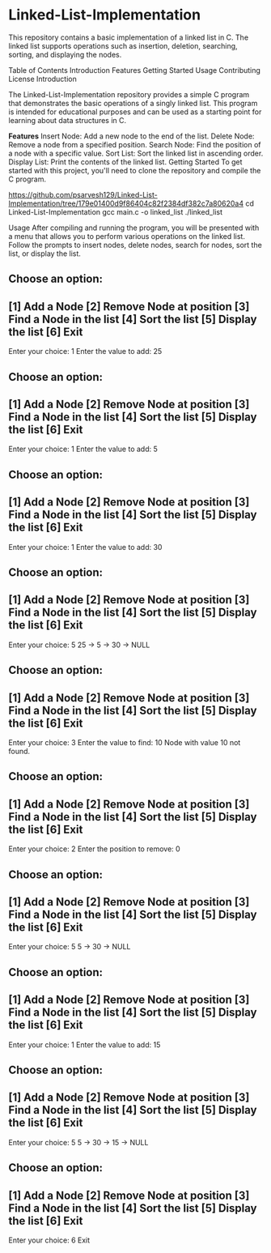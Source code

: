 # Linked-List-Implementation
This repository contains a basic implementation of a linked list in C. The linked list supports operations such as insertion, deletion, searching, sorting, and displaying the nodes.

Table of Contents
Introduction
Features
Getting Started
Usage
Contributing
License
Introduction

The Linked-List-Implementation repository provides a simple C program that demonstrates the basic operations of a singly linked list. This program is intended for educational purposes and can be used as a starting point for learning about data structures in C.

**Features**
Insert Node: Add a new node to the end of the list.
Delete Node: Remove a node from a specified position.
Search Node: Find the position of a node with a specific value.
Sort List: Sort the linked list in ascending order.
Display List: Print the contents of the linked list.
Getting Started
To get started with this project, you'll need to clone the repository and compile the C program.

https://github.com/psarvesh129/Linked-List-Implementation/tree/179e01400d9f86404c82f2384df382c7a80620a4
cd Linked-List-Implementation
gcc main.c -o linked_list
./linked_list

Usage
After compiling and running the program, you will be presented with a menu that allows you to perform various operations on the linked list. Follow the prompts to insert nodes, delete nodes, search for nodes, sort the list, or display the list.

Choose an option:
------------------------------
[1] Add a Node
[2] Remove Node at position
[3] Find a Node in the list
[4] Sort the list
[5] Display the list
[6] Exit
------------------------------
Enter your choice: 1
Enter the value to add: 25

Choose an option:
------------------------------
[1] Add a Node
[2] Remove Node at position
[3] Find a Node in the list
[4] Sort the list
[5] Display the list
[6] Exit
------------------------------
Enter your choice: 1
Enter the value to add: 5

Choose an option:
------------------------------
[1] Add a Node
[2] Remove Node at position
[3] Find a Node in the list
[4] Sort the list
[5] Display the list
[6] Exit
------------------------------
Enter your choice: 1
Enter the value to add: 30

Choose an option:
------------------------------
[1] Add a Node
[2] Remove Node at position
[3] Find a Node in the list
[4] Sort the list
[5] Display the list
[6] Exit
------------------------------
Enter your choice: 5
25 -> 5 -> 30 -> NULL

Choose an option:
------------------------------
[1] Add a Node
[2] Remove Node at position
[3] Find a Node in the list
[4] Sort the list
[5] Display the list
[6] Exit
------------------------------
Enter your choice: 3
Enter the value to find: 10
Node with value 10 not found.

Choose an option:
------------------------------
[1] Add a Node
[2] Remove Node at position
[3] Find a Node in the list
[4] Sort the list
[5] Display the list
[6] Exit
------------------------------
Enter your choice: 2
Enter the position to remove: 0

Choose an option:
------------------------------
[1] Add a Node
[2] Remove Node at position
[3] Find a Node in the list
[4] Sort the list
[5] Display the list
[6] Exit
------------------------------
Enter your choice: 5
5 -> 30 -> NULL

Choose an option:
------------------------------
[1] Add a Node
[2] Remove Node at position
[3] Find a Node in the list
[4] Sort the list
[5] Display the list
[6] Exit
------------------------------
Enter your choice: 1
Enter the value to add: 15

Choose an option:
------------------------------
[1] Add a Node
[2] Remove Node at position
[3] Find a Node in the list
[4] Sort the list
[5] Display the list
[6] Exit
------------------------------
Enter your choice: 5
5 -> 30 -> 15 -> NULL

Choose an option:
------------------------------
[1] Add a Node
[2] Remove Node at position
[3] Find a Node in the list
[4] Sort the list
[5] Display the list
[6] Exit
------------------------------
Enter your choice: 6
Exit




